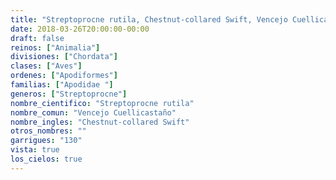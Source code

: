```yaml
---
title: "Streptoprocne rutila, Chestnut-collared Swift, Vencejo Cuellicastaño"
date: 2018-03-26T20:00:00-00:00
draft: false
reinos: ["Animalia"]
divisiones: ["Chordata"]
clases: ["Aves"]
ordenes: ["Apodiformes"]
familias: ["Apodidae "]
generos: ["Streptoprocne"]
nombre_cientifico: "Streptoprocne rutila"
nombre_comun: "Vencejo Cuellicastaño"
nombre_ingles: "Chestnut-collared Swift"
otros_nombres: ""
garrigues: "130"
vista: true
los_cielos: true
---
```

